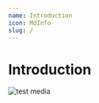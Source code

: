 ```yaml
---
name: Introduction
icon: MdInfo
slug: /
---
```


# Introduction

![test media](/wiki/assets/media.jpg)
